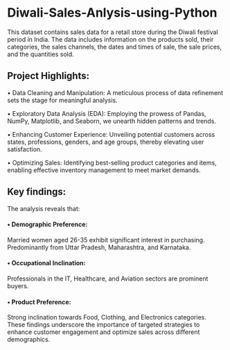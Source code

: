 # Diwali-Sales-Anlysis-using-Python

This dataset contains sales data for a retail store during the Diwali festival period in India. The data includes information on the products sold, their categories, the sales channels, the dates and times of sale, the sale prices, and the quantities sold.

## Project Highlights:

• Data Cleaning and Manipulation: A meticulous process of data refinement sets the stage for meaningful analysis.

• Exploratory Data Analysis (EDA): Employing the prowess of Pandas, NumPy, Matplotlib, and Seaborn, we unearth hidden patterns and trends.

• Enhancing Customer Experience: Unveiling potential customers across states, professions, genders, and age groups, thereby elevating user satisfaction.

• Optimizing Sales: Identifying best-selling product categories and items, enabling effective inventory management to meet market demands.


## Key findings:

The analysis reveals that:

#### •  Demographic Preference:
    
   Married women aged 26-35 exhibit significant interest in purchasing. Predominantly from Uttar Pradesh, Maharashtra, and Karnataka.

#### •  Occupational Inclination:
     
   Professionals in the IT, Healthcare, and Aviation sectors are prominent buyers.

#### •  Product Preference:
     
   Strong inclination towards Food, Clothing, and Electronics categories. These findings underscore the importance of targeted strategies to enhance customer engagement and optimize sales across different demographics.
